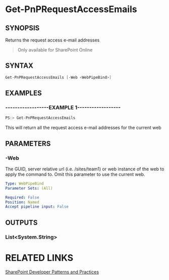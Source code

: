 # Get-PnPRequestAccessEmails

## SYNOPSIS
Returns the request access e-mail addresses

>Only available for SharePoint Online

## SYNTAX 

```powershell
Get-PnPRequestAccessEmails [-Web <WebPipeBind>]
```

## EXAMPLES

### ------------------EXAMPLE 1------------------
```powershell
PS:> Get-PnPRequestAccessEmails
```

This will return all the request access e-mail addresses for the current web

## PARAMETERS

### -Web
The GUID, server relative url (i.e. /sites/team1) or web instance of the web to apply the command to. Omit this parameter to use the current web.

```yaml
Type: WebPipeBind
Parameter Sets: (All)

Required: False
Position: Named
Accept pipeline input: False
```

## OUTPUTS

### List<System.String>

# RELATED LINKS

[SharePoint Developer Patterns and Practices](http://aka.ms/sppnp)